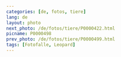 ```yaml
---
categories: [de, fotos, tiere]
lang: de
layout: photo
next_photo: /de/fotos/tiere/P0000422.html
picname: P0000498
prev_photo: /de/fotos/tiere/P0000499.html
tags: [Fotofalle, Leopard]
---
```

